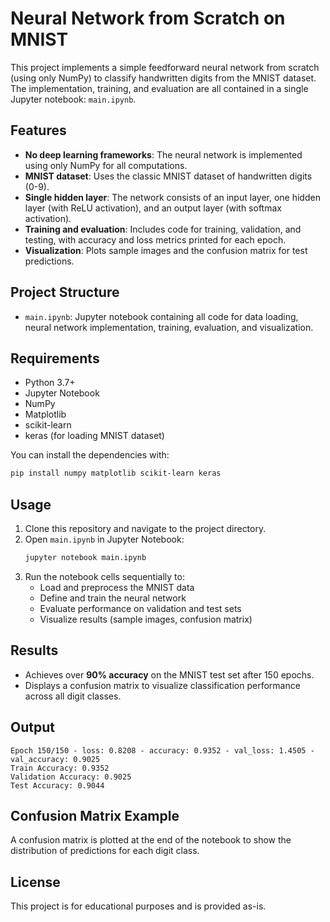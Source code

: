 # Neural Network from Scratch on MNIST

This project implements a simple feedforward neural network from scratch (using only NumPy) to classify handwritten digits from the MNIST dataset. The implementation, training, and evaluation are all contained in a single Jupyter notebook: `main.ipynb`.

## Features
- **No deep learning frameworks**: The neural network is implemented using only NumPy for all computations.
- **MNIST dataset**: Uses the classic MNIST dataset of handwritten digits (0-9).
- **Single hidden layer**: The network consists of an input layer, one hidden layer (with ReLU activation), and an output layer (with softmax activation).
- **Training and evaluation**: Includes code for training, validation, and testing, with accuracy and loss metrics printed for each epoch.
- **Visualization**: Plots sample images and the confusion matrix for test predictions.

## Project Structure
- `main.ipynb`: Jupyter notebook containing all code for data loading, neural network implementation, training, evaluation, and visualization.

## Requirements
- Python 3.7+
- Jupyter Notebook
- NumPy
- Matplotlib
- scikit-learn
- keras (for loading MNIST dataset)

You can install the dependencies with:
```bash
pip install numpy matplotlib scikit-learn keras
```

## Usage
1. Clone this repository and navigate to the project directory.
2. Open `main.ipynb` in Jupyter Notebook:
   ```bash
   jupyter notebook main.ipynb
   ```
3. Run the notebook cells sequentially to:
   - Load and preprocess the MNIST data
   - Define and train the neural network
   - Evaluate performance on validation and test sets
   - Visualize results (sample images, confusion matrix)

## Results
- Achieves over **90% accuracy** on the MNIST test set after 150 epochs.
- Displays a confusion matrix to visualize classification performance across all digit classes.

## Output
```
Epoch 150/150 - loss: 0.8208 - accuracy: 0.9352 - val_loss: 1.4505 - val_accuracy: 0.9025
Train Accuracy: 0.9352
Validation Accuracy: 0.9025
Test Accuracy: 0.9044
```

## Confusion Matrix Example
A confusion matrix is plotted at the end of the notebook to show the distribution of predictions for each digit class.

## License
This project is for educational purposes and is provided as-is. 